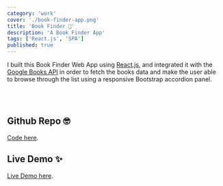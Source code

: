```yaml
---
category: 'work'
cover: './book-finder-app.png'
title: 'Book Finder 📗'
description: 'A Book Finder App'
tags: ['React.js', 'SPA']
published: true
---
```


I built this Book Finder Web App using [React.js](https://reactjs.org/), and integrated it with the [Google Books API](https://developers.google.com/books/) in order to fetch the books data and make the user able to browse through the list using a responsive Bootstrap accordion panel.

<br></br>

## Github Repo 🤓

[Code here](https://github.com/vale-c/ReactJS_BookFinder).

## Live Demo ✨

[Live Demo here](https://bookfinderapp.netlify.com/).
